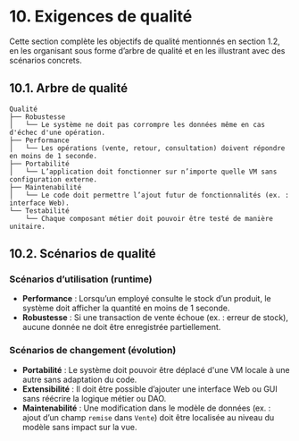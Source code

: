 # 10. Exigences de qualité

Cette section complète les objectifs de qualité mentionnés en section 1.2, en les organisant sous forme d’arbre de qualité et en les illustrant avec des scénarios concrets.

## 10.1. Arbre de qualité
```
Qualité
├── Robustesse
│   └── Le système ne doit pas corrompre les données même en cas d'échec d'une opération.
├── Performance
│   └── Les opérations (vente, retour, consultation) doivent répondre en moins de 1 seconde.
├── Portabilité
│   └── L’application doit fonctionner sur n’importe quelle VM sans configuration externe.
├── Maintenabilité
│   └── Le code doit permettre l’ajout futur de fonctionnalités (ex. : interface Web).
└── Testabilité
    └── Chaque composant métier doit pouvoir être testé de manière unitaire.
```

## 10.2. Scénarios de qualité

### Scénarios d’utilisation (runtime)

- **Performance** : Lorsqu’un employé consulte le stock d’un produit, le système doit afficher la quantité en moins de 1 seconde.
- **Robustesse** : Si une transaction de vente échoue (ex. : erreur de stock), aucune donnée ne doit être enregistrée partiellement.

### Scénarios de changement (évolution)

- **Portabilité** : Le système doit pouvoir être déplacé d'une VM locale à une autre sans adaptation du code.
- **Extensibilité** : Il doit être possible d’ajouter une interface Web ou GUI sans réécrire la logique métier ou DAO.
- **Maintenabilité** : Une modification dans le modèle de données (ex. : ajout d’un champ `remise` dans `Vente`) doit être localisée au niveau du modèle sans impact sur la vue.


